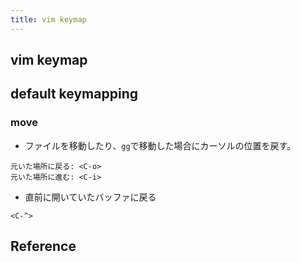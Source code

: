 ```yaml
---
title: vim keymap
---
```


## vim keymap


## default keymapping

### move
* ファイルを移動したり、`gg`で移動した場合にカーソルの位置を戻す。

```vim
元いた場所に戻る: <C-o>
元いた場所に進む: <C-i>
```

* 直前に開いていたバッファに戻る

```vim
<C-^>
```

## Reference
